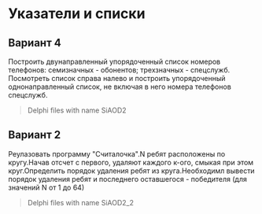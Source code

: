 # Указатели и списки
## Вариант 4
 Построить двунаправленный упорядоченный список номеров телефонов: семизначных - обонентов; трехзначных - спецслужб. Посмотреть список справа налево и построить упорядоченный однонаправленный список, не включая в него номера телефонов спецслужб.
 
> Delphi files with name SiAOD2

## Вариант 2
 Реулазовать программу "Считалочка".N ребят расположены по кругу.Начав отсчет с первого, удаляют каждого к-ого, смыкая при этом круг.Определить порядок удаления ребят из круга.Необходимл вывести порядок удаления ребят и последнего оставшегося - победителя (для значений N от 1 до 64)
 
> Delphi files with name SiAOD2_2


